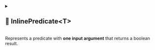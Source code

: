 
<details>
  <summary>
    <h2>🧩 InlinePredicate&lt;T&gt;</h2>
    <br> Represents a predicate with <b>one input argument</b> that returns a boolean result.
  </summary>

<br>

```csharp
public class InlinePredicate<T> : InlineFunction<T, bool>, IPredicate<T>
```

- **Type Parameter:** `T` — the type of the input parameter.

---

### 🏗️ Constructors

#### `InlinePredicate(Func<T, bool>)`

```csharp
public InlinePredicate(Func<T, bool> func)
```

- **Description:** Initializes a new instance with the specified function.
- **Parameter:** `func` — the function that takes a `T` and returns a boolean.
- **Throws:** `ArgumentNullException` if `func` is null.

---

### 🏹 Methods

#### `Invoke(T)`

```csharp
public bool Invoke(T arg)
```

- **Description:** Invokes the function with the provided argument.
- **Parameter:** `arg` — the input parameter.
- **Returns:** The logical result of the function.

#### `ToString()`

```csharp
public override string ToString();
```

- **Description:** Returns a string that represents the method name of the function.
- **Returns:** A string representation of the method name of delegate.

---

### 🪄 Operators

#### `operator InlinePredicate<T>(Func<T, bool>)`

```csharp
public static implicit operator InlinePredicate<T>(Func<T, bool> value);
```

- **Description:** Implicitly converts a delegate of type `Func<T, bool>` to an `InlinePredicate<T>`.
- **Parameter:** `value` — the delegate to wrap.
- **Returns:** A new `InlinePredicate<T>` containing the specified delegate.

---

### 🗂 Example of Usage

```csharp
Character player = ...
IPredicate<Character> isEnemy = new InlinePredicate<Character>(other => player.Team != other.Team);
bool result = isEnemy.Invoke(enemy);
```

</details>